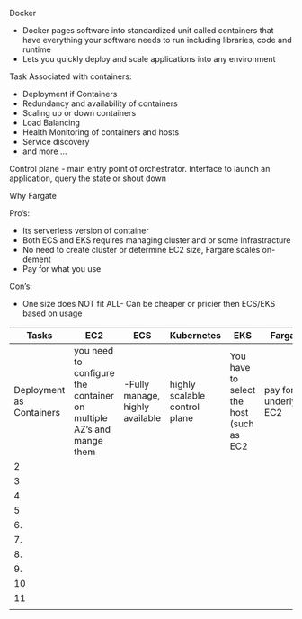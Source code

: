 
Docker
* Docker pages software into standardized unit called containers that have everything your software needs to run including libraries, code and runtime
* Lets you quickly deploy and scale applications into any environment  


Task Associated with containers:

* Deployment if Containers
* Redundancy and availability of containers
* Scaling up or down containers 
* Load Balancing
* Health Monitoring of containers and hosts
* Service discovery 
* and more …
 

Control plane - main entry point of orchestrator. Interface to launch an application, query the state or shout down 

Why Fargate

Pro’s:

* Its serverless version of container 
* Both ECS and EKS requires managing cluster and or some Infrastracture
* No need to create cluster or determine EC2 size, Fargare scales on-dement
* Pay for what you use

Con’s:

* One size does NOT fit ALL- Can be cheaper or pricier then ECS/EKS based on usage



|Tasks|EC2|ECS|Kubernetes|EKS|Fargate|
|-----|---|---|----------|---|-------|
|Deployment as Containers|you need to configure the container on multiple AZ’s and mange them|-Fully manage, highly available|highly scalable control plane|You have to select the host (such as EC2|pay for underlying EC2|Orchestration|
|2    |   |   |          |   |       |
|3    |   |   |          |   |       |
|4    |   |   |          |   |       |
|5    |   |   |          |   |       |
|6.   |   |   |          |   |       |
|7.   |   |   |          |   |       |
|8.   |   |   |          |   |       |
|9.   |   |   |          |   |       |
|10   |   |   |          |   |       |
|11   |   |   |          |   |       |
|| ||||||

